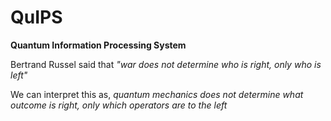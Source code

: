 # QuIPS
**Quantum Information Processing System**

Bertrand Russel said that *"war does not determine who is right, only who is left"*

We can interpret this as, *quantum mechanics does not determine what outcome is right, only which operators are to the left*

